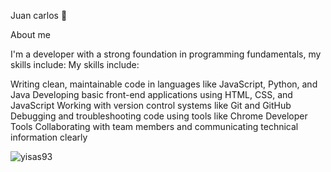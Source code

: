 Juan carlos 👋

About me

I'm a developer with a strong foundation in programming fundamentals, my skills include:
My skills include:

Writing clean, maintainable code in languages like JavaScript, Python, and Java
Developing basic front-end applications using HTML, CSS, and JavaScript
Working with version control systems like Git and GitHub
Debugging and troubleshooting code using tools like Chrome Developer Tools
Collaborating with team members and communicating technical information clearly

![yisas93](https://github-readme-stats.vercel.app/api?username=yourusername&show_icons=true&theme=dark)



